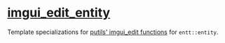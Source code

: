 # [imgui_edit_entity](imgui_edit_entity.hpp)

Template specializations for [putils' imgui_edit functions](https://github.com/phisko/putils/blob/master/putils/reflection_helpers/imgui_helper.md) for `entt::entity`.